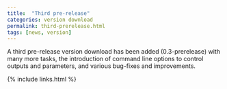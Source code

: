```yaml
---
title:  "Third pre-release"
categories: version download
permalink: third-prerelease.html
tags: [news, version]
---
```


A third pre-release version download has been added (0.3-prerelease) with many more tasks, the introduction of command line options to control outputs and parameters, and various bug-fixes and improvements.

{% include links.html %}
